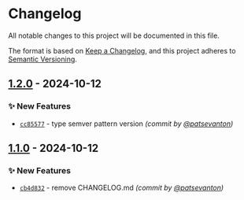# Changelog
All notable changes to this project will be documented in this file.

The format is based on [Keep a Changelog](https://keepachangelog.com/en/1.0.0/),
and this project adheres to [Semantic Versioning](https://semver.org/spec/v2.0.0.html).

## [1.2.0] - 2024-10-12
### :sparkles: New Features
- [`cc85577`](https://github.com/patsevanton/test-docker-images/commit/cc85577cae580aa4f5410202fc535793d1f6d7f4) - type semver pattern version *(commit by [@patsevanton](https://github.com/patsevanton))*


## [1.1.0] - 2024-10-12
### :sparkles: New Features
- [`cb4d832`](https://github.com/patsevanton/test-docker-images/commit/cb4d832e5eab6f899f1b2cff41c65e6ffcc8142e) - remove CHANGELOG.md *(commit by [@patsevanton](https://github.com/patsevanton))*

[1.1.0]: https://github.com/patsevanton/test-docker-images/compare/1.0.0...1.1.0
[1.2.0]: https://github.com/patsevanton/test-docker-images/compare/1.1.0...1.2.0
